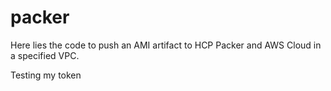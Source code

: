 # packer
Here lies the code to push an AMI artifact to HCP Packer and AWS Cloud in a specified VPC.

Testing my token